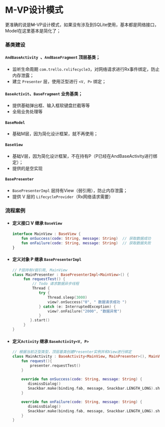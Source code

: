 # M-VP设计模式

更准确的说是~~M~~-VP设计模式，如果没有涉及到SQLite使用，基本都是网络接口，Model在这里基本是简化了；

### 基类建设

#### `AndBaseActivity `、`AndBaseFragment` 顶层基类；

- 监听生命周期 `com.trello.rxlifecycle3`，对网络请求进行Rx事件绑定，防止内存泄露；
- 建立 `Presenter` 层，使用泛型进行 `<V, P>` 绑定；

#### `BaseActivit`、`BaseFragment` 业务基类；

- 提供基础弹出框、输入框软键盘拦截等等
- 全局业务处理等

#### `BaseModel` 

- 基础M层，因为简化设计框架，就不再使用；

#### `BaseView`

- 基础V层，因为简化设计框架，不在持有P（P已经在AndBaseActivity进行绑定）；
- 提供的是空实现

####  `BasePresenter`

- `BasePresenterImpl`  层持有View（弱引用），防止内存泄露；
- 提供 V 层的 `LifecycleProvider`（Rx网络请求需要）



### 流程案例

- #### 定义接口 V 继承 `BaseView` 

  ```kotlin
  interface MainView : BaseView {
      fun onSuccess(code: String, message: String)  // 获取数据成功
      fun onFailure(code: String, message: String)  // 获取数据失败
  }
  ```

- #### 定义对象 P 继承 `BasePresenterImpl` 

  ```kotlin
  // P层持有V弱引用, MainView
  class MainPresenter : BasePresenterImpl<MainView>() {
       fun requestTest() {
           // Todo 请求数据异步线程
           Thread {
              try {
                  Thread.sleep(3000)
                  view?.onSuccess("0", " 数据请求成功 ")
              } catch (e: InterruptedException) {
                  view?.onFailure("2000", "数据异常")
              }
          }.start()
       }
  }
  ```

  

- #### 定义`Activity` 继承 `BaseActivity<V, P>`

  ```kotlin
  // 根据当前泛型类型，顶层基类创建Presenter实例并和View进行绑定
  class MainActivity : BaseActivity<MainView, MainPresenter>(), MainView {
      fun request(){
          presenter.requestTest()
      }
      
      override fun onSuccess(code: String, message: String) {
         dismissDialog()
         Snackbar.make(binding.fab, message, Snackbar.LENGTH_LONG).show()
      }
  
      override fun onFailure(code: String, message: String) {
         dismissDialog()
         Snackbar.make(binding.fab, message, Snackbar.LENGTH_LONG).show()
      }
  }
  ```

  



